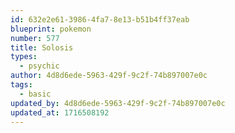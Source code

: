 ```yaml
---
id: 632e2e61-3986-4fa7-8e13-b51b4ff37eab
blueprint: pokemon
number: 577
title: Solosis
types:
  - psychic
author: 4d8d6ede-5963-429f-9c2f-74b897007e0c
tags:
  - basic
updated_by: 4d8d6ede-5963-429f-9c2f-74b897007e0c
updated_at: 1716508192
---
```


